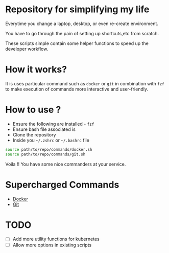 # Repository for simplifying my life

Everytime you change a laptop, desktop, or even re-create environment.

You have to go through the pain of setting up shortcuts,etc from scratch.

These scripts simple contain some helper functions to speed up the developer workflow.

# How it works?

It is uses particular command such as `docker` or `git` in combination with `fzf` to make execution of commands more interactive and user-friendly.

# How to use ?

- Ensure the following are installed - `fzf`
- Ensure bash file associated is
- Clone the repository
- Inside you `~/.zshrc` or `~/.bashrc` file

```sh
source path/to/repo/commands/docker.sh
source path/to/repo/commands/git.sh
```

Voila !! You have some nice commanders at your service.

# Supercharged Commands

- [Docker](docs/docker.md)
- [Git](docs/git.md)


# TODO

- [ ] Add more utility functions for kubernetes
- [ ] Allow more options in existing scripts

